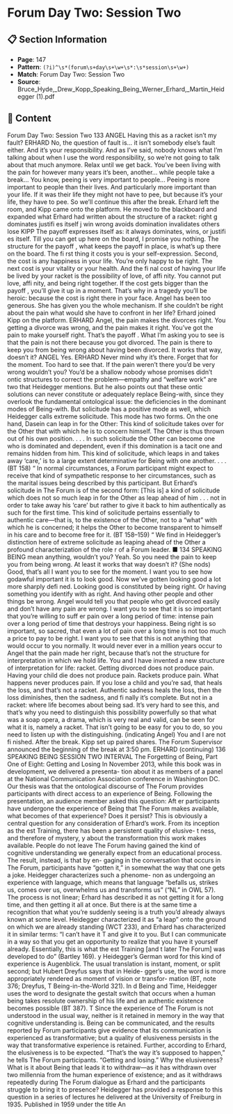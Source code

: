 # Forum Day Two: Session Two

## 📋 Section Information

- **Page**: 147
- **Pattern**: `(?i)^\s*(forum\s+day\s+\w+\s*:\s*session\s+\w+)`
- **Match**: Forum Day Two: Session Two
- **Source**: Bruce_Hyde,_Drew_Kopp_Speaking_Being_Werner_Erhard,_Martin_Heidegger (1).pdf

## 📄 Content

Forum Day Two: Session Two
133
ANGEL
Having this as a racket isn’t my fault?
ERHARD
No, the question of fault is... it isn’t somebody else’s fault either. And it’s your responsibility.
And as I’ve said, nobody knows what I’m talking about when I use the word responsibility, so
we’re not going to talk about that much anymore. Relax until we get back. You’ve been living
with the pain for however many years it’s been, another... while people take a break... You know,
peeing is very important to people... Peeing is more important to people than their lives. And
particularly more important than your life. If it was their life they might not have to pee, but
because it’s your life, they have to pee. So we’ll continue this after the break.
Erhard left the room, and Kipp came onto the platform. He moved to the blackboard and expanded
what Erhard had written about the structure of a racket:
right
g
dominates
justifi es itself
j
win
wrong   avoids domination        invalidates others      lose
KIPP
The payoff  expresses itself as: it always dominates, wins, or justifi es itself. Till you can get up
here on the board, I promise you nothing. The structure for the payoff , what keeps the payoff  in
place, is what’s up there on the board. The fi rst thing it costs you is your self-expression. Second,
the cost is any happiness in your life. You’re only happy to be right. The next cost is your vitality
or your health. And the fi nal cost of having your life be lived by your racket is the possibility of
love, of affi  nity.  You cannot put love, affi  nity, and being right together. If the cost gets bigger
than the payoff , you’ll give it up in a moment. That’s why in a tragedy you’ll be heroic: because
the cost is right there in your face. Angel has been too generous. She has given you the whole
mechanism. If she couldn’t be right about the pain what would she have to confront in her life?
Erhard joined Kipp on the platform.
ERHARD
Angel, the pain makes the divorces right. You getting a divorce was wrong, and the pain makes
it right. You’ve got the pain to make yourself right. That’s the payoff . What I’m asking you to see
is that the pain is not there because you got divorced. The pain is there to keep you from being
wrong about having been divorced. It works that way, doesn’t it?
ANGEL
Yes.
ERHARD
Never mind why it’s there. Forget that for the moment. Too hard to see that. If the pain weren’t
there you’d be very wrong wouldn’t you? You’d be a shallow nobody whose promises didn’t
ontic structures to correct the problem—empathy and “welfare
work” are two that Heidegger mentions. But he also points out that
these ontic solutions can never constitute or adequately replace
Being-with, since they overlook the fundamental ontological issue:
the deficiencies in the dominant modes of Being-with.
But solicitude has a positive mode as well, which Heidegger
calls extreme solicitude. This mode has two forms. On the one
hand, Dasein can leap in for the Other:
This kind of solicitude takes over for the Other
that with which he is to concern himself. The
Other is thus thrown out of his own position. .
. . In such solicitude the Other can become one
who is dominated and dependent, even if this
domination is a tacit one and remains hidden
from him. This kind of solicitude, which leaps
in and takes away ‘care,’ is to a large extent
determinative for Being with one another. . . .
(BT 158)
“
In normal circumstances, a Forum participant might expect to
receive that kind of sympathetic response to her circumstances,
such as the marital issues being described by this participant. But
Erhard’s solicitude in The Forum is of the second form:
[This is] a kind of solicitude which does not
so much leap in for the Other as leap ahead of
him . . . not in order to take away his ‘care’ but
rather to give it back to him authentically as
such for the first time. This kind of solicitude
pertains essentially to authentic care—that is,
to the existence of the Other, not to a “what”
with which he is concerned; it helps the Other
to become transparent to himself in his care
and to become free for it. (BT 158–159)
“
We find in Heidegger’s distinction here of extreme solicitude as
leaping ahead of the Other a profound characterization of the role
r
of a Forum leader. ■
134
SPEAKING BEING
mean anything, wouldn’t you? Yeah. So you need the pain to keep you from being wrong. At
least it works that way doesn’t it?
(She nods)
Good, that’s all I want you to see for the moment. I want you to see how godawful important
it is to look good. Now we’ve gotten looking good a lot more sharply defi ned. Looking good is
constituted by being right. Or having something you identify with as right. And having other
people and other things be wrong. Angel would tell you that people who get divorced easily and
don’t have any pain are wrong. I want you to see that it is so important that you’re willing to
suff er pain over a long period of time: intense pain over a long period of time that destroys your
happiness. Being right is so important, so sacred, that even a lot of pain over a long time is not
too much a price to pay to be right. I want you to see that this is not anything that would occur
to you normally. It would never ever in a million years occur to Angel that the pain made her
right, because that’s not the structure for interpretation in which we hold life. You and I have
invented a new structure of interpretation for life: racket. Getting divorced does not produce
pain. Having your child die does not produce pain. Rackets produce pain. What happens never
produces pain. If you lose a child and you’re sad, that heals the loss, and that’s not a racket.
Authentic sadness heals the loss, then the loss diminishes, then the sadness, and fi nally it’s
complete. But not in a racket: where life becomes about being sad. It’s very hard to see this, and
that’s why you need to distinguish this possibility powerfully so that what was a soap opera, a
drama, which is very real and valid, can be seen for what it is, namely a racket. That isn’t going
to be easy for you to do, so you need to listen up with the distinguishing.
(indicating Angel)
You and I are not fi nished. After the break.
Kipp set up paired shares. The Forum Supervisor announced the beginning of the break at 3:50 pm.
ERHARD (continuing)
136
SPEAKING BEING
SESSION TWO INTERVAL
The Forgetting of Being, Part One of Eight: Getting and Losing
In November 2013, while this book was in development, we delivered a presenta-
tion about it as members of a panel at the National Communication Association
conference in Washington DC. Our thesis was that the ontological discourse of The
Forum provides participants with direct access to an experience of Being. Following
the presentation, an audience member asked this question: Aft er participants have
undergone the experience of Being that The Forum makes available, what becomes
of that experience? Does it persist?
This is obviously a central question for any consideration of Erhard’s work.
From its inception as the est Training, there has been a persistent quality of elusive-
t
ness, and therefore of mystery,
y about the transformation this work makes available.
People do not leave The Forum having gained the kind of cognitive understanding
we generally expect from an educational process. The result, instead, is that by en-
gaging in the conversation that occurs in The Forum, participants have “gotten it,” in
somewhat the way that one gets a joke. Heidegger characterizes such a phenome-
non as undergoing an experience with language, which means that language “befalls
us, strikes us, comes over us, overwhelms us and transforms us” (“NL” in OWL 57).
The process is not linear; Erhard has described it as not getting it for a long
time, and then getting it all at once. But there is at the same time a recognition that
what you’re suddenly seeing is a truth you’d already always known at some level.
Heidegger characterized it as “a leap” onto the ground on which we are already
standing (WCT 233), and Erhard has characterized it in similar terms: “I can’t have it
T
and give it to you. But I can communicate in a way so that you get an opportunity to
realize that you have it yourself already. Essentially, this is what the est Training [and
t
later The Forum] was developed to do” (Bartley 169).
y
Heidegger’s German word for this kind of experience is Augenblick. The usual
translation is instant, moment, or split second; but Hubert Dreyfus says that in Heide-
gger’s use, the word is more appropriately rendered as moment of vision or transfor-
mation (BT, note 376; Dreyfus,
T
Being-in-the-World 321). In
d
Being and Time, Heidegger
uses the word to designate the gestalt switch that occurs when a human being takes
resolute ownership of his life and an authentic existence becomes possible (BT 387).
T
Since the experience of The Forum is not understood in the usual way, neither
is it retained in memory in the way that cognitive understanding is. Being can be
communicated, and the results reported by Forum participants give evidence that
its communication is experienced as transformative; but a quality of elusiveness
persists in the way that transformative experience is retained. Further, according to
Erhard, the elusiveness is to be expected. “That’s the way it’s supposed to happen,”
he tells The Forum participants. “Getting and losing.”
Why the elusiveness? What is it about Being that leads it to withdraw—as it
has withdrawn over two millennia from the human experience of existence; and as
it withdraws repeatedly during The Forum dialogue as Erhard and the participants
struggle to bring it to presence?
Heidegger has provided a response to this question in a series of lectures he
delivered at the University of Freiburg in 1935. Published in 1959 under the title An